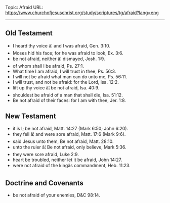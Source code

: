 Topic: Afraid
URL: https://www.churchofjesuschrist.org/study/scriptures/tg/afraid?lang=eng

---

## Old Testament

- I heard thy voice â¦ and I was afraid, Gen. 3:10.
- Moses hid his face; for he was afraid to look, Ex. 3:6.
- be not afraid, neither â¦ dismayed, Josh. 1:9.
- of whom shall I be afraid, Ps. 27:1.
- What time I am afraid, I will trust in thee, Ps. 56:3.
- I will not be afraid what man can do unto me, Ps. 56:11.
- I will trust, and not be afraid: for the Lord, Isa. 12:2.
- lift up thy voice â¦ be not afraid, Isa. 40:9.
- shouldest be afraid of a man that shall die, Isa. 51:12.
- Be not afraid of their faces: for I am with thee, Jer. 1:8.

## New Testament

- it is I; be not afraid, Matt. 14:27 (Mark 6:50; John 6:20).
- they fell â¦ and were sore afraid, Matt. 17:6 (Mark 9:6).
- said Jesus unto them, Be not afraid, Matt. 28:10.
- unto the ruler â¦ Be not afraid, only believe, Mark 5:36.
- they were sore afraid, Luke 2:9.
- heart be troubled, neither let it be afraid, John 14:27.
- were not afraid of the kingâs commandment, Heb. 11:23.

## Doctrine and Covenants

- be not afraid of your enemies, D&C 98:14.

